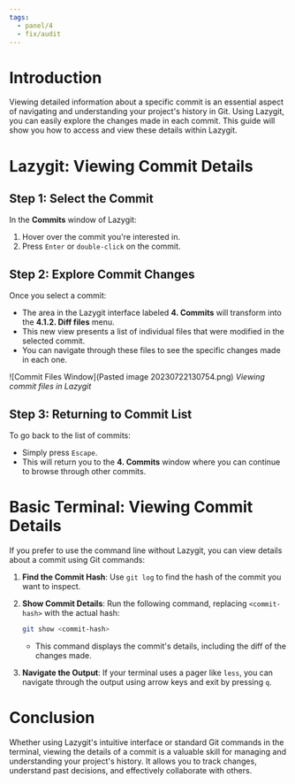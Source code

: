 ```yaml
---
tags:
  - panel/4
  - fix/audit
---
```

# Introduction
Viewing detailed information about a specific commit is an essential aspect of navigating and understanding your project's history in Git. Using Lazygit, you can easily explore the changes made in each commit. This guide will show you how to access and view these details within Lazygit.

# Lazygit: Viewing Commit Details
## Step 1: Select the Commit
In the **Commits** window of Lazygit:
1. Hover over the commit you're interested in.
2. Press `Enter` or `double-click` on the commit.

## Step 2: Explore Commit Changes
Once you select a commit:
- The area in the Lazygit interface labeled **4. Commits** will transform into the **4.1.2. Diff files** menu.
- This new view presents a list of individual files that were modified in the selected commit.
- You can navigate through these files to see the specific changes made in each one.

![Commit Files Window](Pasted image 20230722130754.png) *Viewing commit files in Lazygit*

## Step 3: Returning to Commit List
To go back to the list of commits:
- Simply press `Escape`.
- This will return you to the **4. Commits** window where you can continue to browse through other commits.

# Basic Terminal: Viewing Commit Details
If you prefer to use the command line without Lazygit, you can view details about a commit using Git commands:

1. **Find the Commit Hash**: Use `git log` to find the hash of the commit you want to inspect.

2. **Show Commit Details**: Run the following command, replacing `<commit-hash>` with the actual hash:

   ```bash
   git show <commit-hash>
   ```

   - This command displays the commit's details, including the diff of the changes made.

3. **Navigate the Output**: If your terminal uses a pager like `less`, you can navigate through the output using arrow keys and exit by pressing `q`.

# Conclusion
Whether using Lazygit's intuitive interface or standard Git commands in the terminal, viewing the details of a commit is a valuable skill for managing and understanding your project's history. It allows you to track changes, understand past decisions, and effectively collaborate with others.
